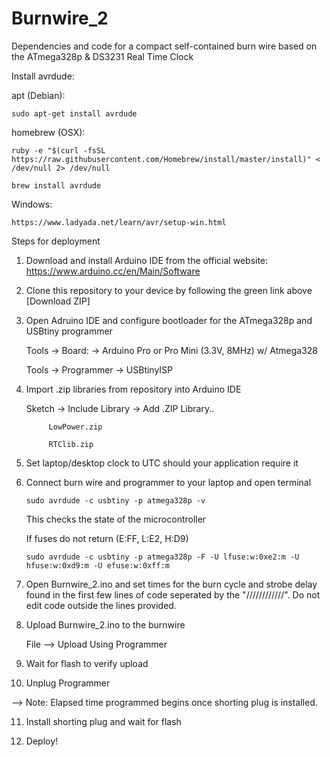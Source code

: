 # Burnwire_2
Dependencies and code for a compact self-contained burn wire based on the ATmega328p & DS3231 Real Time Clock

Install avrdude:

apt (Debian):

    sudo apt-get install avrdude

homebrew (OSX):

    ruby -e "$(curl -fsSL https://raw.githubusercontent.com/Homebrew/install/master/install)" < /dev/null 2> /dev/null

    brew install avrdude

Windows:

    https://www.ladyada.net/learn/avr/setup-win.html

Steps for deployment

1) Download and install Arduino IDE from the official website:  https://www.arduino.cc/en/Main/Software
2) Clone this repository to your device by following the green link above [Download ZIP]
3) Open Adruino IDE and configure bootloader for the ATmega328p and USBtiny programmer

      Tools -> Board: -> Arduino Pro or Pro Mini (3.3V, 8MHz) w/ Atmega328

      Tools -> Programmer -> USBtinyISP

4) Import .zip libraries from repository into Arduino IDE 

      Sketch -> Include Library -> Add .ZIP Library..
            
            LowPower.zip
            
            RTClib.zip

5) Set laptop/desktop clock to UTC should your application require it

6) Connect burn wire and programmer to your laptop and open terminal

       sudo avrdude -c usbtiny -p atmega328p -v
      
      This checks the state of the microcontroller 
      
      If fuses do not return (E:FF, L:E2, H:D9)
      
       sudo avrdude -c usbtiny -p atmega328p -F -U lfuse:w:0xe2:m -U hfuse:w:0xd9:m -U efuse:w:0xff:m
 

7) Open Burnwire_2.ino and set times for the burn cycle and strobe delay found in the first few lines of code seperated by the "////////////". Do not edit code outside the lines provided.

8) Upload Burnwire_2.ino to the burnwire

      File --> Upload Using Programmer
      
9) Wait for flash to verify upload

10) Unplug Programmer

--> Note: Elapsed time programmed begins once shorting plug is installed. 

11) Install shorting plug and wait for flash

12) Deploy!
